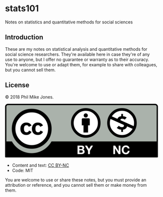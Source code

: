 # stats101

Notes on statistics and quantitative methods for social sciences


## Introduction

These are my notes on statistical analysis and quantitative methods for social science researchers.
They're available here in case they're of any use to anyone, but I offer no guarantee or warranty as to their accuracy.
You're welcome to use or adapt them, for example to share with colleagues, but you cannot sell them.


## License

&copy; 2018 Phil Mike Jones.

![CC BY-NC](images/cc-by-nc.png)

- Content and text: [CC BY-NC](https://creativecommons.org/licenses/by-nc/4.0/)
- Code: MIT

You are welcome to use or share these notes, but you must provide an attribution or reference, and you cannot sell them or make money from them.

